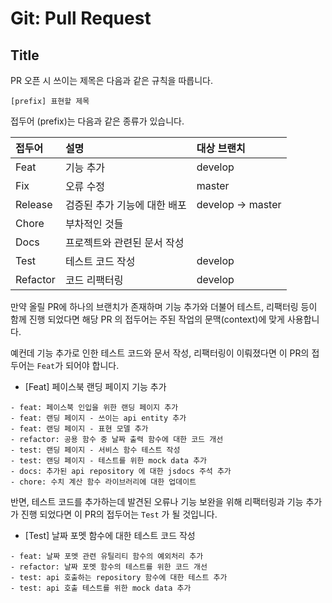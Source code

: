 # Git: Pull Request

## Title

PR 오픈 시 쓰이는 제목은 다음과 같은 규칙을 따릅니다.

```
[prefix] 표현할 제목
```

접두어 (prefix)는 다음과 같은 종류가 있습니다.

| 접두어   | 설명                         | 대상 브랜치       |
| :------- | :--------------------------- | :---------------- |
| Feat     | 기능 추가                    | develop           |
| Fix      | 오류 수정                    | master            |
| Release  | 검증된 추가 기능에 대한 배포 | develop -> master |
| Chore    | 부차적인 것들                |                   |
| Docs     | 프로젝트와 관련된 문서 작성  |                   |
| Test     | 테스트 코드 작성             | develop           |
| Refactor | 코드 리팩터링                | develop           |

만약 올릴 PR에 하나의 브랜치가 존재하며 기능 추가와 더불어 테스트, 리팩터링 등이 함께 진행 되었다면 해당 PR 의 접두어는 주된 작업의 문맥(context)에 맞게 사용합니다.

예컨데 기능 추가로 인한 테스트 코드와 문서 작성, 리팩터링이 이뤄졌다면 이 PR의 접두어는 `Feat`가 되어야 합니다.

- [Feat] 페이스북 랜딩 페이지 기능 추가

```
- feat: 페이스북 인입을 위한 랜딩 페이지 추가
- feat: 랜딩 페이지 - 쓰이는 api entity 추가
- feat: 랜딩 페이지 - 표현 모델 추가
- refactor: 공용 함수 중 날짜 출력 함수에 대한 코드 개선
- test: 랜딩 페이지 - 서비스 함수 테스트 작성
- test: 랜딩 페이지 - 테스트를 위한 mock data 추가
- docs: 추가된 api repository 에 대한 jsdocs 주석 추가
- chore: 수치 계산 함수 라이브러리에 대한 업데이트
```

반면, 테스트 코드를 추가하는데 발견된 오류나 기능 보완을 위해 리팩터링과 기능 추가가 진행 되었다면 이 PR의 접두어는 `Test` 가 될 것입니다.

- [Test] 날짜 포멧 함수에 대한 테스트 코드 작성

```
- feat: 날짜 포멧 관련 유틸리티 함수의 예외처리 추가
- refactor: 날짜 포멧 함수의 테스트를 위한 코드 개선
- test: api 호출하는 repository 함수에 대한 테스트 추가
- test: api 호출 테스트를 위한 mock data 추가
```
